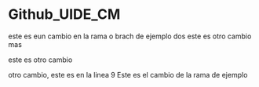 # Github_UIDE_CM


este es eun cambio en la rama o brach de ejemplo dos
este es otro cambio mas


este es otro cambio

otro cambio, este es en  la linea 9 
Este es el cambio de la rama de ejemplo



